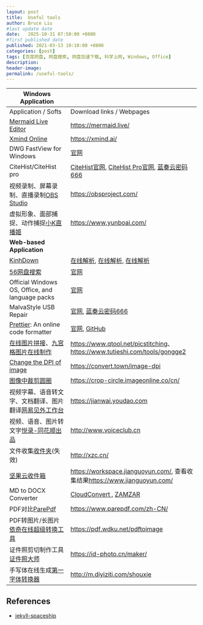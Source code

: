 ```yaml
---
layout: post
title:  Useful tools
author: Bruce Liu
#last update date
date:   2025-10-31 07:50:00 +0800
#first published date
published: 2021-03-13 10:10:00 +0800
categories: [post]
tags: [百度网盘, 网盘搜索, 网盘加速下载, 科学上网, Windows, Office]
description: 
header-image: 
permalink: /useful-tools/
---
```


<!--the above is the excerpt-->
<!--more-->
<!--the following is the text-->

| **Windows Application** ||
| ---------------------------|----------------------------|
| Application / Softs        | Download links / Webpages  |
| [Mermaid Live Editor](https://mermaid.live/) | <https://mermaid.live/> |
| [Xmind Online](https://xmind.ai/) | <https://xmind.ai/> |
| DWG FastView for Windows | [官网](https://en.dwgfastview.com/cloud/download/) |
| CiteHist/CiteHist pro | [CiteHist官网], [CiteHist Pro官网], [蓝奏云密码666](https://wwe.lanzous.com/b010bc9dc) |
| 视频录制、屏幕录制、直播录制[OBS Studio](https://obsproject.com/) | <https://obsproject.com/> |
| 虚拟形象、面部捕捉、动作捕捉[小K直播姬](https://www.yunboai.com/) | <https://www.yunboai.com/> |
| **Web-based Application** ||
| [KinhDown] | [在线解析](https://pan.kdbaidu.com/), [在线解析](https://yun.kdbaidu.com/), [在线解析](https://www.kdbaidu.com/) |
| [56网盘搜索] | [官网](https://www.56wangpan.com/) |
| Official Windows OS, Office, and language packs| [官网](https://tb.rg-adguard.net/public.php) |
| MalvaStyle USB Repair | [官网](https://malvastyle.com/disk-repair-application-by-malvastyle/), [蓝奏云密码666](https://www.lanzouq.com/b01139k8d) |
| [Prettier]: An online code formatter | [官网](https://prettier.io/), [GitHub](https://github.com/prettier/prettier) |
| [在线图片拼接](https://www.qtool.net/picstitching)、[九宫格图片在线制作](https://www.tutieshi.com/tools/gongge2) | <https://www.qtool.net/picstitching>、<https://www.tutieshi.com/tools/gongge2> |
| [Change the DPI of image](https://convert.town/image-dpi) | <https://convert.town/image-dpi> |
| [图像中裁剪圆圈](https://crop-circle.imageonline.co/cn/) | <https://crop-circle.imageonline.co/cn/> |
| 视频字幕、语音转文字、文档翻译、图片翻译[网易见外工作台](https://jianwai.youdao.com) | <https://jianwai.youdao.com> |
| 视频、语音、图片转文字[悦录-同花顺出品](http://www.voiceclub.cn) | <http://www.voiceclub.cn> |
| 文件收集[收件夹](http://xzc.cn/)(失效) | <http://xzc.cn/> |
| [坚果云](https://www.jianguoyun.com/)[收件箱](https://workspace.jianguoyun.com/) | <https://workspace.jianguoyun.com/>, 查看收集结果<https://www.jianguoyun.com/> |
| MD to DOCX Converter | [CloudConvert ](https://cloudconvert.com/md-to-docx), [ZAMZAR](https://www.zamzar.com/) |
| PDF对比[ParePdf](https://www.parepdf.com/zh-CN/) | <https://www.parepdf.com/zh-CN/> |
| PDF转图片/长图片[依奇在线超级转换工具](https://www.wdku.net/) | <https://pdf.wdku.net/pdftoimage> |
| 证件照剪切制作工具[证件照大师](https://id-photo.cn/maker/) | <https://id-photo.cn/maker/> |
| 手写体在线生成[第一字体转换器](http://m.diyiziti.com/shouxie) | <http://m.diyiziti.com/shouxie> |



## References

- [jekyll-spaceship](https://github.com/jeffreytse/jekyll-spaceship)

<!--links-->
[KinhDown]: http://kinhdown.kinh.cc/
[56网盘搜索]: https://www.56wangpan.com/
[CiteHist官网]: https://support.clarivate.com/ScientificandAcademicResearch/s/article/HistCite-No-longer-in-active-development-or-officially-supported?language=en_US
[CiteHist Pro官网]: https://zhuanlan.zhihu.com/p/20902898
[Prettier]: https://github.com/prettier/prettier
